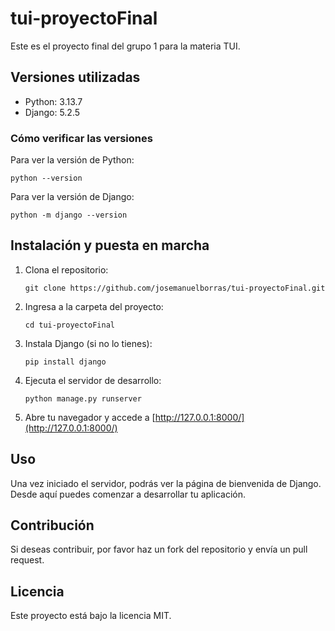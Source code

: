# tui-proyectoFinal

Este es el proyecto final del grupo 1 para la materia TUI.

## Versiones utilizadas

- Python: 3.13.7
- Django: 5.2.5

### Cómo verificar las versiones

Para ver la versión de Python:
```
python --version
```
Para ver la versión de Django:
```
python -m django --version
```

## Instalación y puesta en marcha

1. Clona el repositorio:
   ```
   git clone https://github.com/josemanuelborras/tui-proyectoFinal.git
   ```
2. Ingresa a la carpeta del proyecto:
   ```
   cd tui-proyectoFinal
   ```
3. Instala Django (si no lo tienes):
   ```
   pip install django
   ```
4. Ejecuta el servidor de desarrollo:
   ```
   python manage.py runserver
   ```
5. Abre tu navegador y accede a [http://127.0.0.1:8000/](http://127.0.0.1:8000/)

## Uso

Una vez iniciado el servidor, podrás ver la página de bienvenida de Django. Desde aquí puedes comenzar a desarrollar tu aplicación.

## Contribución

Si deseas contribuir, por favor haz un fork del repositorio y envía un pull request.

## Licencia

Este proyecto está bajo la licencia MIT.
